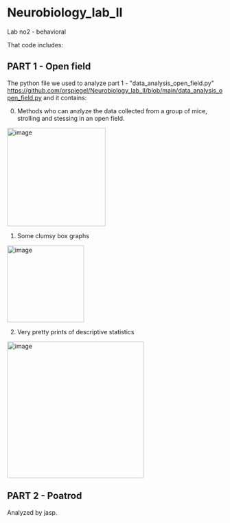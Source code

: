 # Neurobiology_lab_II

Lab no2 - behavioral

That code includes:

## PART 1 - Open field
The python file we used to analyze part 1 - "data_analysis_open_field.py" https://github.com/orspiegel/Neurobiology_lab_II/blob/main/data_analysis_open_field.py and it contains:

0. Methods who can anzlyze the data collected from a group of mice, strolling and stessing in an open field.
<img width="229" alt="image" src="https://user-images.githubusercontent.com/71634031/208270731-0ba6bb33-f29a-4ffe-9947-c1a08c42c8a7.png">

1. Some clumsy box graphs
<img width="179" alt="image" src="https://user-images.githubusercontent.com/71634031/208270695-62f727b6-a38f-49fe-94d6-535619c92f18.png">

2. Very pretty prints of descriptive statistics
<img width="318" alt="image" src="https://user-images.githubusercontent.com/71634031/208270656-1078dde7-8c71-4e79-9a81-2da18d485b6b.png">

## PART 2 - Poatrod

Analyzed by jasp.
